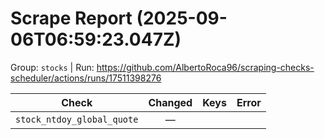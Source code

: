 # Scrape Report (2025-09-06T06:59:23.047Z)

Group: `stocks`  |  Run: https://github.com/AlbertoRoca96/scraping-checks-scheduler/actions/runs/17511398276

| Check | Changed | Keys | Error |
|---|:---:|:--|:--|
| `stock_ntdoy_global_quote` | — |  |  |
